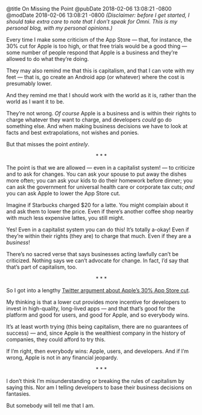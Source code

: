 @title On Missing the Point
@pubDate 2018-02-06 13:08:21 -0800
@modDate 2018-02-06 13:08:21 -0800
<em>(Disclaimer: before I get started, I should take extra care to note that I don’t speak for Omni. This is my personal blog, with my personal opinions.)</em>

Every time I make some criticism of the App Store — that, for instance, the 30% cut for Apple is too high, or that free trials would be a good thing — some number of people respond that Apple is a business and they’re allowed to do what they’re doing.

They may also remind me that this is capitalism, and that I can vote with my feet — that is, go create an Android app (or whatever) where the cost is presumably lower.

And they remind me that I should work with the world as it is, rather than the world as I want it to be.

They’re not wrong. *Of course* Apple is a business and is within their rights to charge whatever they want to charge, and developers *could* go do something else. And when making business decisions we have to look at facts and best extrapolations, not wishes and ponies.

But that misses the point *entirely*.

<p style="text-align:center">* * *</p>

The point is that we are allowed — even in a capitalist system! — to criticize and to ask for changes. You can ask your spouse to put away the dishes more often; you can ask your kids to do their homework before dinner; you can ask the government for universal health care or corporate tax cuts; *and* you can ask Apple to lower the App Store cut.

Imagine if Starbucks charged $20 for a latte. You might complain about it and ask them to lower the price. Even if there’s another coffee shop nearby with much less expensive lattes, you still might.

Yes! Even in a capitalist system you can do this! It’s totally a-okay! Even if they’re within their rights (they are) to charge that much. Even if they are a *business*!

There’s no sacred verse that says businesses acting lawfully can’t be criticized. Nothing says we can’t advocate for change. In fact, I’d say that that’s part of capitalism, too.

<p style="text-align:center">* * *</p>

So I got into a lengthy [Twitter argument about Apple’s 30% App Store cut](https://twitter.com/timeuser/status/960602312162062336).

My thinking is that a lower cut provides more incentive for developers to invest in high-quality, long-lived apps — and that that’s good for the platform and good for users, and good for Apple, and so everybody wins.

It’s at least worth trying (this being capitalism, there are no guarantees of success) — and, since Apple is the wealthiest company in the history of companies, they could afford to try this.

If I’m right, then everybody wins: Apple, users, and developers. And if I’m wrong, Apple is not in any financial jeopardy.

<p style="text-align:center">* * *</p>

I don’t think I’m misunderstanding or breaking the rules of capitalism by saying this. Nor am I telling developers to base their business decisions on fantasies.

But somebody will tell me that I am.

